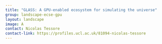 ```yaml
---
title: "GLASS: A GPU-enabled ecosystem for simulating the universe"
group: landscape-ecse-gpu
layout: landscape
image: A
contact: Nicolas Tessore
contact-link: https://profiles.ucl.ac.uk/81094-nicolas-tessore
---
```

